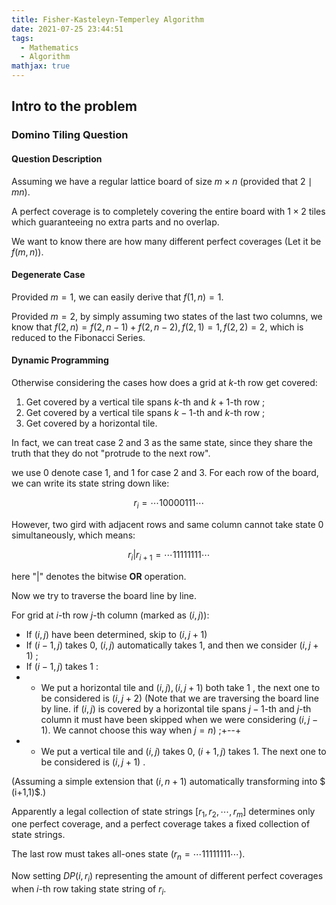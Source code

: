 ```yaml
---
title: Fisher-Kasteleyn-Temperley Algorithm
date: 2021-07-25 23:44:51
tags:
  - Mathematics
  - Algorithm
mathjax: true
---
```


## Intro to the problem

### Domino Tiling Question

#### Question Description

Assuming we have a regular lattice board of size $m\times n$ (provided that $2\mid mn$). 

A perfect coverage is to completely covering the entire board with $1\times 2$ tiles which guaranteeing no extra parts and no overlap.

We want to know there are how many different perfect coverages (Let it be $f(m,n)$).

#### Degenerate Case

Provided $m=1$, we can easily derive that $f(1,n)=1$.

Provided $m=2$, by simply assuming two states of the last two columns, we know that $f(2,n)=f(2,n-1)+f(2,n-2),f(2,1)=1,f(2,2)=2$, which is reduced to the Fibonacci Series.

#### Dynamic Programming

Otherwise considering the cases how does a grid at $k$-th row get covered:
1. Get covered by a vertical tile spans $k$-th and $k+1$-th row ;
2. Get covered by a vertical tile spans $k-1$-th and $k$-th row ;
3. Get covered by a horizontal tile.

In fact, we can treat case 2 and 3 as the same state, since they share the truth that they do not "protrude to the next row".

we use $0$ denote case 1, and $1$ for case 2 and 3. For each row of the board, we can write its state string down like:

$$r_i=\cdots 10000111\cdots$$

However, two gird with adjacent rows and same column cannot take state $0$ simultaneously, which means:

$$r_{i} | r_{i+1} =\cdots 11111111 \cdots$$

here "|" denotes the bitwise **OR** operation.

Now we try to traverse the board line by line.

For grid at $i$-th row $j$-th column (marked as $(i,j)$):

+ If $(i,j)$ have been determined, skip to $(i,j+1)$
+ If $(i-1,j)$ takes $0$, $(i,j)$ automatically takes $1$, and then we consider $(i,j+1)$ ;
+ If $(i-1,j)$ takes $1$ :
+ + We put a horizontal tile and $(i,j),(i,j+1)$ both take $1$ , the next one to be considered is $(i,j+2)$
   (Note that we are traversing the board line by line. if $(i,j)$ is covered by a horizontal tile spans $j-1$-th and $j$-th column
    it must have been skipped when we were considering $(i,j-1)$. We cannot choose this way when $j=n$) ;+--+
+ + We put a vertical tile and $(i,j)$ takes $0$, $(i+1,j)$ takes $1$. The next one to be considered is $(i,j+1)$ .

(Assuming a simple extension that $(i,n+1)$ automatically transforming into $ (i+1,1)$.)

Apparently a legal collection of state strings $\lbrack r_1,r_2,\cdots,r_m\rbrack$ determines only one perfect coverage,
and a perfect coverage takes a fixed collection of state strings.

The last row must takes all-ones state ($r_n=\cdots 11111111 \cdots$).

Now setting $DP(i,r_i)$ representing the amount of different perfect coverages when $i$-th row taking state string of $r_i$.








